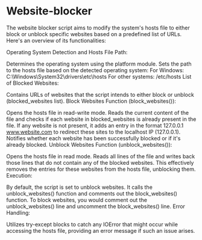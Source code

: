 # Website-blocker

The website blocker script aims to modify the system's hosts file to either block or unblock specific websites based on a predefined list of URLs. Here's an overview of its functionalities:

Operating System Detection and Hosts File Path:

Determines the operating system using the platform module.
Sets the path to the hosts file based on the detected operating system:
For Windows: C:\Windows\System32\drivers\etc\hosts
For other systems: /etc/hosts
List of Blocked Websites:

Contains URLs of websites that the script intends to either block or unblock (blocked_websites list).
Block Websites Function (block_websites()):

Opens the hosts file in read-write mode.
Reads the current content of the file and checks if each website in blocked_websites is already present in the file.
If any website is not present, it adds an entry in the format 127.0.0.1 www.website.com to redirect these sites to the localhost IP (127.0.0.1).
Notifies whether each website has been successfully blocked or if it's already blocked.
Unblock Websites Function (unblock_websites()):

Opens the hosts file in read mode.
Reads all lines of the file and writes back those lines that do not contain any of the blocked websites. This effectively removes the entries for these websites from the hosts file, unblocking them.
Execution:

By default, the script is set to unblock websites. It calls the unblock_websites() function and comments out the block_websites() function.
To block websites, you would comment out the unblock_websites() line and uncomment the block_websites() line.
Error Handling:

Utilizes try-except blocks to catch any IOError that might occur while accessing the hosts file, providing an error message if such an issue arises.
